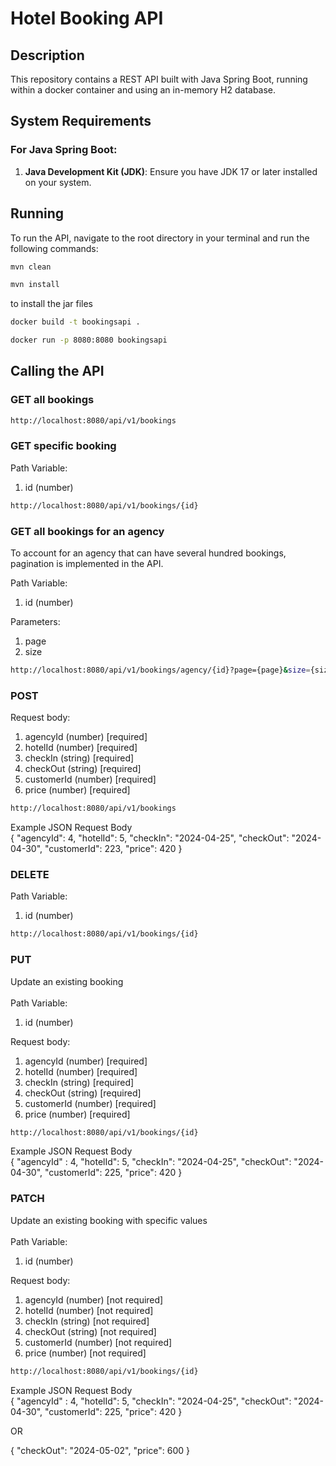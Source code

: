 # Hotel Booking API


## Description

This repository contains a REST API built with Java Spring Boot, running within a docker container and using an in-memory H2 database.


## System Requirements
 
### For Java Spring Boot:

1. **Java Development Kit (JDK)**: Ensure you have JDK 17 or later installed on your system.

## Running

To run the API, navigate to the root directory in your terminal and run the following commands:

```bash
mvn clean
```
```bash
mvn install
```
to install the jar files
```bash
docker build -t bookingsapi .  
```
```bash
docker run -p 8080:8080 bookingsapi
```

## Calling the API

### GET all bookings

```bash
http://localhost:8080/api/v1/bookings
```

### GET specific booking
Path Variable:
1. id (number)

```bash
http://localhost:8080/api/v1/bookings/{id}
```

### GET all bookings for an agency
To account for an agency that can have several hundred bookings, pagination is implemented in the API. 

Path Variable:
1. id (number)

Parameters:
1. page
2. size

```bash
http://localhost:8080/api/v1/bookings/agency/{id}?page={page}&size={size}
```

### POST
Request body:
1. agencyId (number) [required]
2. hotelId (number) [required]
3. checkIn (string) [required]
4. checkOut (string) [required]
5. customerId (number) [required]
6. price (number) [required]

```bash
http://localhost:8080/api/v1/bookings
```

Example JSON Request Body\
{
"agencyId": 4,
"hotelId": 5,
"checkIn": "2024-04-25",
"checkOut": "2024-04-30",
"customerId": 223,
"price": 420
}

### DELETE
Path Variable:
1. id (number)

```bash
http://localhost:8080/api/v1/bookings/{id}
```

### PUT
Update an existing booking \
\
Path Variable:
1. id (number)

Request body:
1. agencyId (number) [required]
2. hotelId (number) [required]
3. checkIn (string) [required]
4. checkOut (string) [required]
5. customerId (number) [required]
6. price (number) [required]

```bash
http://localhost:8080/api/v1/bookings/{id}
```

Example JSON Request Body\
{
"agencyId" : 4,
"hotelId": 5,
"checkIn": "2024-04-25",
"checkOut": "2024-04-30",
"customerId": 225,
"price": 420
}

### PATCH
Update an existing booking with specific values \
\
Path Variable:
1. id (number)

Request body:
1. agencyId (number) [not required]
2. hotelId (number) [not required]
3. checkIn (string) [not required]
4. checkOut (string) [not required]
5. customerId (number) [not required]
6. price (number) [not required]

```bash
http://localhost:8080/api/v1/bookings/{id}
```

Example JSON Request Body\
{
"agencyId" : 4,
"hotelId": 5,
"checkIn": "2024-04-25",
"checkOut": "2024-04-30",
"customerId": 225,
"price": 420
}

OR

{
"checkOut": "2024-05-02",
"price": 600
}
